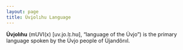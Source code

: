 ```yaml
---
layout: page
title: U̇vįolıhu Language
---
```


**U̇vįolıhu** (mUVI(x) [uv.jo.lɪ.hʊ], “language of the U̇vįo”) is the primary language spoken by the U̇vįo people of U̇įandôrııl.
